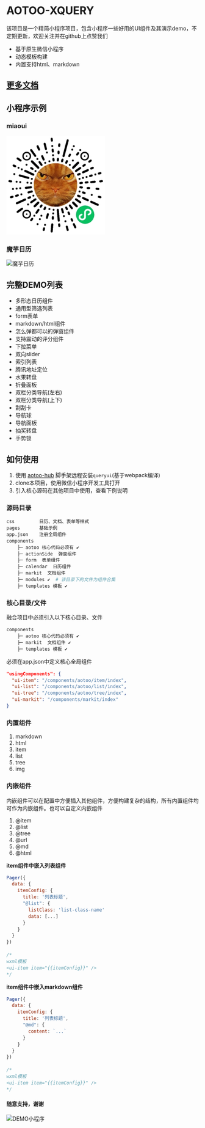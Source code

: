 <!--
 * @Author: 天天修改
 * @Date: 2019-12-18 10:17:43
 * @LastEditTime : 2019-12-19 12:01:15
 * @LastEditors  : Please set LastEditors
 * @Description: In User Settings Edit
 * @FilePath: /xquery/README.md
 -->

# AOTOO-XQUERY

该项目是一个精简小程序项目，包含小程序一些好用的UI组件及其演示demo，不定期更新，欢迎关注并在github上点赞我们  

* 基于原生微信小程序  
* 动态模板构建
* 内置支持html、markdown

## [更多文档](http://www.agzgz.com)

## 小程序示例

### miaoui
![miaoui](js/images/miaoui.jpg)  

### 魔芋日历
![魔芋日历](js/images/xquery.png)  

## 完整DEMO列表

* 多形态日历组件
* 通用型筛选列表
* form表单
* markdown/html组件
* 怎么弹都可以的弹窗组件
* 支持震动的评分组件
* 下拉菜单
* 双向slider
* 索引列表
* 腾讯地址定位  
* 水果转盘
* 折叠面板
* 双栏分类导航(左右)
* 双栏分类导航(上下)
* 刮刮卡  
* 导航球
* 导航面板
* 抽奖转盘
* 手势锁

## 如何使用  

1. 使用 [aotoo-hub](https://gitee.com/webkixi/aotoo-hub) 脚手架远程安装`queryui`(基于webpack编译)
2. clone本项目，使用微信小程序开发工具打开
3. 引入核心源码在其他项目中使用，查看下例说明

### 源码目录

```bash
css         日历、文档、表单等样式
pages       基础示例
app.json    注册全局组件
components 
    ├─ aotoo 核心代码必须有 ✔︎
    ├─ actionSide  弹窗组件
    ├─ form  表单组件
    ├─ calendar  日历组件
    ├─ markit  文档组件
    ├─ modules ✔︎  # 该目录下的文件为组件合集
    ├─ templates 模板 ✔︎
```

### 核心目录/文件

融合项目中必须引入以下核心目录、文件  

```bash
components 
    ├─ aotoo 核心代码必须有 ✔︎
    ├─ markit  文档组件 ✔︎
    ├─ templates 模板 ✔︎
```

必须在app.json中定义核心全局组件  

```json
"usingComponents": {
  "ui-item": "/components/aotoo/item/index",
  "ui-list": "/components/aotoo/list/index",
  "ui-tree": "/components/aotoo/tree/index",
  "ui-markit": "/components/markit/index"
}
```

### 内置组件

1. markdown
2. html
3. item
4. list
5. tree
6. img

### 内嵌组件  

内嵌组件可以在配置中方便插入其他组件，方便构建复杂的结构，所有内置组件均可作为内嵌组件。也可以自定义内嵌组件

1. @item
2. @list
3. @tree
4. @url
5. @md
6. @html

**item组件中嵌入列表组件**  

```js
Pager({
  data: {
    itemConfig: {
      title: '列表标题',
      "@list": {
        listClass: 'list-class-name'
        data: [...]
      }
    }
  }
})

/*
wxml模板
<ui-item item="{{itemConfig}}" />
*/
```

**item组件中嵌入markdown组件**  

```js
Pager({
  data: {
    itemConfig: {
      title: '列表标题',
      "@md": {
        content: `...`
      }
    }
  }
})

/*
wxml模板
<ui-item item="{{itemConfig}}" />
*/
```

#### 随意支持，谢谢

![DEMO小程序](http://www.agzgz.com/imgs/wxzan.jpg)
